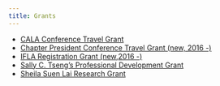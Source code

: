 ```yaml
---
title: Grants
---
```


+ [CALA Conference Travel Grant](/resource/grant/conference-travel/)
+ [Chapter President Conference Travel Grant (new, 2016 -)](/resource/grant/chapter-president-travel/)
+ [IFLA Registration Grant (new,2016 -)]()
+ [Sally C. Tseng’s Professional Development Grant ]()
+ [Sheila Suen Lai Research Grant]()
